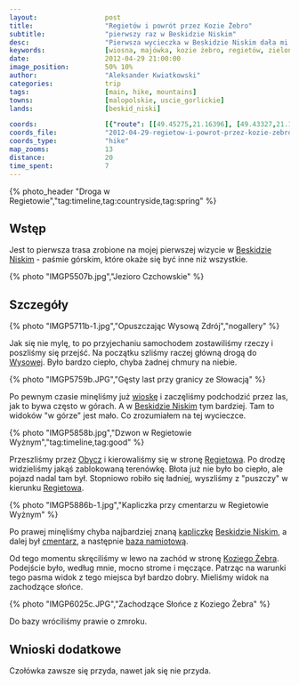 ```yaml
---
layout:                 post
title:                  "Regietów i powrót przez Kozie Żebro"
subtitle:               "pierwszy raz w Beskidzie Niskim"
desc:                   "Pierwsza wycieczka w Beskidzie Niskim dała mi do zrozumienia, że to pasmo należy traktować zupełnie inaczej niż inne. Na pierwszy dzień wybraliśmy pętlę przez Regietów i Kozie Żebro."
keywords:               [wiosna, majówka, kozie żebro, regietów, zielono]
date:                   2012-04-29 21:00:00
image_position:         50% 10%
author:                 "Aleksander Kwiatkowski"
categories:             trip
tags:                   [main, hike, mountains]
towns:                  [malopolskie, uscie_gorlickie]
lands:                  [beskid_niski]

coords:                 [{"route": [[49.45275,21.16396], [49.43327,21.18018], [49.43829,21.20679], [49.42970,21.22378], [49.43746,21.23391], [49.43422,21.24155], [49.43975,21.24825], [49.46987,21.21795], [49.46017,21.20464], [49.43573,21.17795]], "type": "hike"}]
coords_file:            "2012-04-29-regietow-i-powrot-przez-kozie-zebro.json"
coords_type:            "hike"
map_zooms:              13
distance:               20
time_spent:             7
---
```


[wiki-beskid-niski]:            https://pl.wikipedia.org/wiki/Beskid_Niski
[wiki-hanczowa]:                https://pl.wikipedia.org/wiki/Ha%C5%84czowa
[wiki-wysowa]:                  https://pl.wikipedia.org/wiki/Wysowa-Zdr%C3%B3j
[wiki-obycz]:                   https://pl.wikipedia.org/wiki/Obycz
[wiki-regietow]:                https://pl.wikipedia.org/wiki/Regiet%C3%B3w
[wiki-kozie-zebro]:             https://pl.wikipedia.org/wiki/Kozie_%C5%BBebro

[bn-kapliczka-html]:            http://www.malypodroznik.pl/polska/w_bn2013a/w_bn2013a2.htm
[bn-kapliczka-jpg]:             http://www.malypodroznik.pl/polska/w_bn2013a/wyprawa/BNwyprawa_4046_TP.jpg
[regietow-cmentarz]:            http://wikimapia.org/#lang=pl&lat=49.457699&lon=21.236572&z=17&m=b&show=/10369038/pl/Kaplica-w-miejscu-dawnej-czasowni

[regietow-namiot]:              http://www.chatki.com.pl/regetow.html

{% photo_header "Droga w Regietowie","tag:timeline,tag:countryside,tag:spring" %}

Wstęp
-----

Jest to pierwsza trasa zrobione na mojej pierwszej wizycie w [Beskidzie Niskim][wiki-beskid-niski] -
paśmie górskim, które okaże się być inne niż wszystkie.

{% photo "IMGP5507b.jpg","Jezioro Czchowskie" %}

<!--
Opis trasy
----------

<iframe height='405' width='590' frameborder='0' allowtransparency='true' scrolling='no' src='https://www.strava.com/activities/167091764/embed/cb9c8464c58b09b40619f4d23631a67f7d0e7b8f'></iframe>
-->

Szczegóły
---------

{% photo "IMGP5711b-1.jpg","Opuszczając Wysową Zdrój","nogallery" %}

Jak się nie mylę, to po przyjechaniu samochodem zostawiliśmy rzeczy i poszliśmy się przejść.
Na początku szliśmy raczej
główną drogą do [Wysowej][wiki-wysowa]. Było bardzo ciepło, chyba żadnej chmury na niebie.

{% photo "IMGP5759b.JPG","Gęsty last przy granicy ze Słowacją" %}

Po pewnym czasie minęliśmy już [wioskę][wiki-wysowa] i zaczęliśmy podchodzić przez
las, jak to bywa często w górach. A w [Beskidzie Niskim][wiki-beskid-niski] tym bardziej.
Tam to widoków "w górze" jest mało. Co zrozumiałem na tej wycieczce.

{% photo "IMGP5858b.jpg","Dzwon w Regietowie Wyżnym","tag:timeline,tag:good" %}

Przeszliśmy przez [Obycz][wiki-obycz] i kierowaliśmy się w stronę [Regietowa][wiki-regietow]. Po drodzę widzieliśmy
jakąś zablokowaną terenówkę.
Błota już nie było bo ciepło, ale pojazd nadal tam był.
Stopniowo robiło się ładniej, wyszliśmy z "puszczy" w kierunku [Regietowa][wiki-regietow].

{% photo "IMGP5886b-1.jpg","Kapliczka przy cmentarzu w Regietowie Wyżnym" %}

Po prawej minęliśmy chyba najbardziej znaną [kapliczkę][bn-kapliczka-jpg] [Beskidzie Niskim][wiki-beskid-niski], a dalej
był [cmentarz][regietow-cmentarz], a następnie [baza namiotową][regietow-namiot].

Od tego momentu skręciliśmy w lewo na zachód w stronę [Koziego Żebra][wiki-kozie-zebro]. Podejście było, według mnie,
mocno strome i męczące. Patrząc na warunki tego pasma widok z tego miejsca był bardzo dobry. Mieliśmy widok na
zachodzące słońce.

{% photo "IMGP6025c.JPG","Zachodzące Słońce z Koziego Żebra" %}

Do bazy wróciliśmy prawie o zmroku.

Wnioski dodatkowe
-----------------

Czołówka zawsze się przyda, nawet jak się nie przyda.
